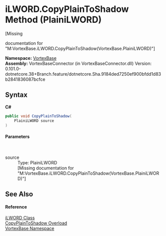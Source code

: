 # iLWORD.CopyPlainToShadow Method (PlainiLWORD)
 

\[Missing <summary> documentation for "M:VortexBase.iLWORD.CopyPlainToShadow(VortexBase.PlainiLWORD)"\]

**Namespace:**&nbsp;<a href="N_VortexBase.md">VortexBase</a><br />**Assembly:**&nbsp;VortexBaseConnector (in VortexBaseConnector.dll) Version: 0.101.0-dotnetcore.38+Branch.feature/dotnetcore.Sha.9184ded7250ef900bfdd1d83b2841836087bcfce

## Syntax

**C#**<br />
``` C#
public void CopyPlainToShadow(
	PlainiLWORD source
)
```


#### Parameters
&nbsp;<dl><dt>source</dt><dd>Type: PlainiLWORD<br />\[Missing <param name="source"/> documentation for "M:VortexBase.iLWORD.CopyPlainToShadow(VortexBase.PlainiLWORD)"\]</dd></dl>

## See Also


#### Reference
<a href="T_VortexBase_iLWORD.md">iLWORD Class</a><br /><a href="Overload_VortexBase_iLWORD_CopyPlainToShadow.md">CopyPlainToShadow Overload</a><br /><a href="N_VortexBase.md">VortexBase Namespace</a><br />